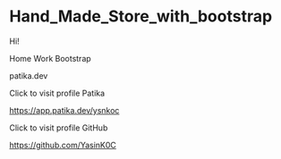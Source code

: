 # Hand_Made_Store_with_bootstrap

Hi!

Home Work Bootstrap

patika.dev

Click to visit profile Patika

https://app.patika.dev/ysnkoc

Click to visit profile GitHub

https://github.com/YasinK0C
